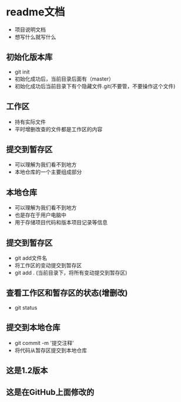 # readme文档
- 项目说明文档
- 想写什么就写什么
  
## 初始化版本库
- git init
- 初始化成功后，当前目录后面有（master）
- 初始化成功后当前目录下有个隐藏文件.git(不要管，不要操作这个文件)

## 工作区
- 持有实际文件
- 平时增删改查的文件都是工作区的内容

## 提交到暂存区
- 可以理解为我们看不到地方
- 本地仓库的一个主要组成部分

## 本地仓库
- 可以理解为我们看不到地方
- 也是存在于用户电脑中
- 用于存储项目代码和版本项目记录等信息

## 提交到暂存区
- git add文件名
- 将工作区的变动提交到暂存区
- git add .  (当前目录下，将所有变动提交到暂存区)

## 查看工作区和暂存区的状态(增删改)
- git status

## 提交到本地仓库
- git commit -m '提交注释'
- 将代码从暂存区提交到本地仓库

## 这是1.2版本

## 这是在GitHub上面修改的
